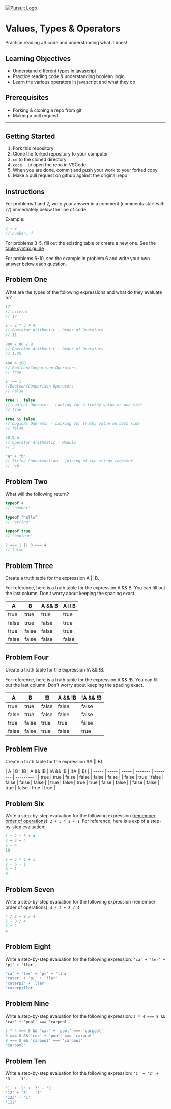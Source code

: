 [![Pursuit Logo](https://avatars1.githubusercontent.com/u/5825944?s=200&v=4)](https://pursuit.org)

# Values, Types & Operators

Practice reading JS code and understanding what it does!

## Learning Objectives

- Understand different types in javascript
- Practice reading code & understanding boolean logic
- Learn the various operators in javascript and what they do

## Prerequisites

- Forking & cloning a repo from git
- Making a pull request

---

## Getting Started

1. Fork this repository
1. Clone the forked repository to your computer
1. `cd` to the cloned directory
1. `code .` to open the repo in VSCode
1. When you are done, commit and push your work to your forked copy
1. Make a pull request on github against the original repo

## Instructions

For problems 1 and 2, write your answer in a comment (comments start with `//`) immediately below the line of code.

Example:

```js
2 + 2
// number, 4
```

For problems 3-5, fill out the existing table or create a new one. See the [table syntax guide](https://www.markdownguide.org/extended-syntax#tables)

For problems 6-10, see the example in problem 6 and write your own answer below each question.



## Problem One

What are the types of the following expressions and what do they evaluate to?

```js
17
// Literal 
// 17

1 + 2 * 3 + 4
// Operator Arithmetic - Order of Operators 
// 11

800 / 80 / 8
// Operator Arithmetic - Order of Operators 
// 1.25

400 > 200
// Boolean/Comparison Operators 
// True

1 !== 1
//Boolean/Comparison Operators 
// False 

true || false
// Logical Operator - Looking for a truthy value on one side 
// true 

true && false
// Logical Operator - Looking for truthy value on both side
// false 

20 % 6
// Operator Arithmetic - Modulo 
// 2

"a" + "b"
// String Concatenation - joining of two stings together 
// 'ab'

```

## Problem Two

What will the following return?

```js
typeof 4
// 'number'

typeof "hello"
// 'string'

typeof true 
// 'boolean'

2 === 1 || 3 === 4
// false 

```

## Problem Three

Create a truth table for the expression A || B.

For reference, here is a truth table for the expression A && B. You can fill out the last column. Don't worry about keeping the spacing exact.

| A     | B     | A && B |  A ll B   |
| ----- | ----- | ------ | ----------|
| true  | true  | true   |  true     |
| false | true  | false  |  true     |
| true  | false | false  |  true     |
| false | false | false  |  false    |

## Problem Four

Create a truth table for the expression !A && !B.

For reference, here is a truth table for the expression A && !B. You can fill out the last column. Don't worry about keeping the spacing exact.

| A     | B     | !B    | A && !B | !A && !B |
| ----- | ----- | ----- | ------- | -------- |
| true  | true  | false | false   |   false  |
| false | true  | false | false   |   false  |
| true  | false | true  | true    |   false  |
| false | false | true  | false   |   true   |

## Problem Five

Create a truth table for the expression !(A || B).

| A     | B     | !B    | A && !B | !A && !B | !(A || B) |
| ----- | ----- | ----- | ------- | -------- | --------- |
| true  | true  | false | false   |   false  |   false   |
| false | true  | false | false   |   false  |   false   | 
| true  | false | true  | true    |   false  |   false   |
| false | false | true  | false   |   true   |   true    |

## Problem Six

Write a step-by-step evaluation for the following expression ([remember order of operations](https://www.mathsisfun.com/operation-order-pemdas.html)): `2 + 3 * 2 + 1`.
For reference, here is a exp of a step-by-step evaluation:

```js
1 + 2 + 3 + 4
3 + 3 + 4
6 + 4
10
```

```js
2 + 3 * 2 + 1 
2 + 6 + 1
8 + 1
9
```


## Problem Seven

Write a step-by-step evaluation for the following expression (remember order of operations): `4 / 2 + 8 / 4`.

```js
4 / 2 + 8 / 4
2 + 8 / 4 
2 + 2
4
```
## Problem Eight

Write a step-by-step evaluation for the following expression: `'ca' + 'ter' + 'pi' + 'llar'`.

```js
'ca' + 'ter' + 'pi' + 'llar'
'cater' + 'pi' + 'llar'
'caterpi' + 'llar'
'caterpillar'
```

## Problem Nine

Write a step-by-step evaluation for the following expression: `2 * 4 === 8 && 'car' + 'pool' === 'carpool'`.

```js
2 * 4 === 8 && 'car' + 'pool' === 'carpool'
8 === 8 && 'car' + 'pool' === 'carpool'
8 === 8 && 'carpool' === 'carpool' 
'carpool'
```

## Problem Ten

Write a step-by-step evaluation for the following expression: `'1' + '2' + '3' - '1'`.

```js
'1' + '2' + '3' - '1'
'12' + '3' - '1'
'123' - '1'
'122'
```